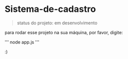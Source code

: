 # Sistema-de-cadastro

> status do projeto: em desenvolvimento

para rodar esse projeto na sua máquina, por favor, digite:

'''
node app.js
'''

:)